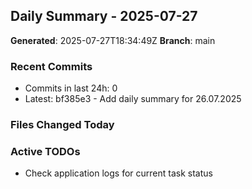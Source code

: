 ## Daily Summary - 2025-07-27

**Generated**: 2025-07-27T18:34:49Z
**Branch**: main


### Recent Commits
- Commits in last 24h: 0
- Latest: bf385e3 - Add daily summary for 26.07.2025

### Files Changed Today

### Active TODOs
- Check application logs for current task status

